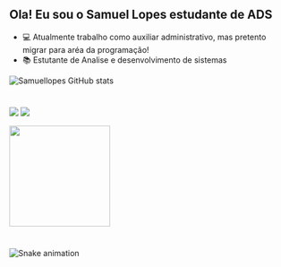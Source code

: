 ## Ola! Eu sou o Samuel Lopes estudante de ADS

- 💻 Atualmente trabalho como auxiliar administrativo, mas pretento migrar para aréa da programação!
- 📚 Estutante de Analise e desenvolvimento de sistemas

![Samuellopes GitHub stats](https://github-readme-stats.vercel.app/api?username=samuellopes&show_icons=true&theme=dark)

#
<div> 

  <a href = "mailto:contato.lopessamuel@gmail.com"><img src="https://img.shields.io/badge/-Gmail-%23333?style=for-the-badge&logo=gmail&logoColor=white" target="_blank"></a>
  <a href="https://www.linkedin.com/in/samuel-lopes-nazario/" target="_blank"><img src="https://img.shields.io/badge/-LinkedIn-%230077B5?style=for-the-badge&logo=linkedin&logoColor=white" target="_blank"></a> 

  <img height="180em" src="https://github-readme-stats.vercel.app/api/top-langs/?username=rafaballerini&layout=compact&langs_count=7&theme=dracula"/>
</div>

 #
 
 
![Snake animation](https://github.com/samuelllopes/samuelllopes/blob/output/github-contribution-grid-snake.svg)
